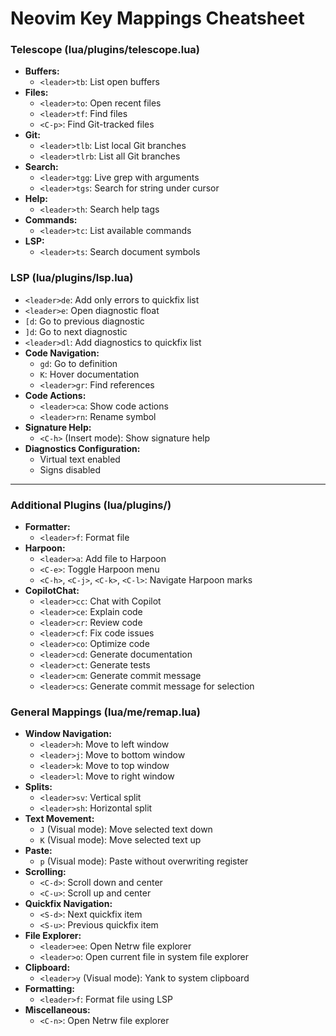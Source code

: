 # Neovim Key Mappings Cheatsheet

### Telescope (lua/plugins/telescope.lua)
- **Buffers:**
  - `<leader>tb`: List open buffers
- **Files:**
  - `<leader>to`: Open recent files
  - `<leader>tf`: Find files
  - `<C-p>`: Find Git-tracked files
- **Git:**
  - `<leader>tlb`: List local Git branches
  - `<leader>tlrb`: List all Git branches
- **Search:**
  - `<leader>tgg`: Live grep with arguments
  - `<leader>tgs`: Search for string under cursor
- **Help:**
  - `<leader>th`: Search help tags
- **Commands:**
  - `<leader>tc`: List available commands
- **LSP:**
  - `<leader>ts`: Search document symbols
### LSP (lua/plugins/lsp.lua)
  - `<leader>de`: Add only errors to quickfix list
  - `<leader>e`: Open diagnostic float
  - `[d`: Go to previous diagnostic
  - `]d`: Go to next diagnostic
  - `<leader>dl`: Add diagnostics to quickfix list
- **Code Navigation:**
  - `gd`: Go to definition
  - `K`: Hover documentation
  - `<leader>gr`: Find references
- **Code Actions:**
  - `<leader>ca`: Show code actions
  - `<leader>rn`: Rename symbol
- **Signature Help:**
  - `<C-h>` (Insert mode): Show signature help
- **Diagnostics Configuration:**
  - Virtual text enabled
  - Signs disabled
---

### Additional Plugins (lua/plugins/)
- **Formatter:**
  - `<leader>f`: Format file
- **Harpoon:**
  - `<leader>a`: Add file to Harpoon
  - `<C-e>`: Toggle Harpoon menu
  - `<C-h>`, `<C-j>`, `<C-k>`, `<C-l>`: Navigate Harpoon marks
- **CopilotChat:**
  - `<leader>cc`: Chat with Copilot
  - `<leader>ce`: Explain code
  - `<leader>cr`: Review code
  - `<leader>cf`: Fix code issues
  - `<leader>co`: Optimize code
  - `<leader>cd`: Generate documentation
  - `<leader>ct`: Generate tests
  - `<leader>cm`: Generate commit message
  - `<leader>cs`: Generate commit message for selection
### General Mappings (lua/me/remap.lua)
- **Window Navigation:**
  - `<leader>h`: Move to left window
  - `<leader>j`: Move to bottom window
  - `<leader>k`: Move to top window
  - `<leader>l`: Move to right window
- **Splits:**
  - `<leader>sv`: Vertical split
  - `<leader>sh`: Horizontal split
- **Text Movement:**
  - `J` (Visual mode): Move selected text down
  - `K` (Visual mode): Move selected text up
- **Paste:**
  - `p` (Visual mode): Paste without overwriting register
- **Scrolling:**
  - `<C-d>`: Scroll down and center
  - `<C-u>`: Scroll up and center
- **Quickfix Navigation:**
  - `<S-d>`: Next quickfix item
  - `<S-u>`: Previous quickfix item
- **File Explorer:**
  - `<leader>ee`: Open Netrw file explorer
  - `<leader>o`: Open current file in system file explorer
- **Clipboard:**
  - `<leader>y` (Visual mode): Yank to system clipboard
- **Formatting:**
  - `<leader>f`: Format file using LSP
- **Miscellaneous:**
  - `<C-n>`: Open Netrw file explorer
